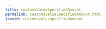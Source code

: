 ```yaml
---
title: customsValueSpecifiedAmount
permalink: customsValueSpecifiedAmount.html
jsonid: customsvaluespecifiedamount
---
```

